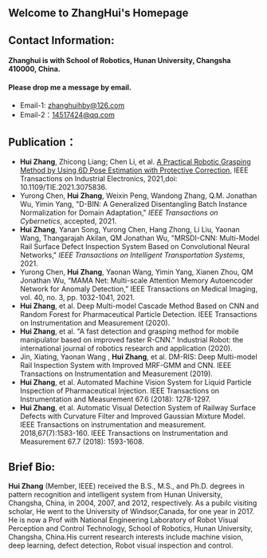 ## Welcome to ZhangHui's Homepage 

## Contact Information:

#### Zhanghui is with School of Robotics, Hunan University, Changsha 410000, China.
#### Please drop me a message by email.

- Email-1: zhanghuihby@126.com
- Email-2：14517424@qq.com

## Publication：
- **Hui Zhang**, Zhicong Liang; Chen Li, et al. [A Practical Robotic Grasping Method by Using 6D Pose Estimation with Protective Correction](https://ieeexplore.ieee.org/document/9422206), IEEE Transactions on Industrial Electronics, 2021,doi: 10.1109/TIE.2021.3075836.
- Yurong Chen, **Hui Zhang**, Weixin Peng, Wandong Zhang, Q.M. Jonathan Wu, Yimin Yang, "D-BIN: A Generalized Disentangling Batch Instance Normalization for Domain Adaptation," _IEEE Transactions on Cybernetics_, accepted, 2021.
- **Hui Zhang**, Yanan Song, Yurong Chen, Hang Zhong, Li Liu, Yaonan Wang, Thangarajah Akilan, QM Jonathan Wu, "MRSDI-CNN: Multi-Model Rail Surface Defect Inspection System Based on Convolutional Neural Networks," _IEEE Transactions on Intelligent Transportation Systems_, 2021.
- Yurong Chen, **Hui Zhang**, Yaonan Wang, Yimin Yang, Xianen Zhou, QM Jonathan Wu, “MAMA Net: Multi-scale Attention Memory Autoencoder Network for Anomaly Detection,” IEEE Transactions on Medical Imaging, vol. 40, no. 3, pp. 1032-1041, 2021.
- **Hui Zhang**, et al. Deep Multi-model Cascade Method Based on CNN and Random Forest for Pharmaceutical Particle Detection. IEEE Transactions on Instrumentation and Measurement (2020).
- **Hui Zhang**, et al. "A fast detection and grasping method for mobile manipulator based on improved faster R-CNN." Industrial Robot: the international journal of robotics research and application (2020).
- Jin, Xiating, Yaonan Wang , **Hui Zhang**, et al. DM-RIS: Deep Multi-model Rail Inspection System with Improved MRF-GMM and CNN. IEEE Transactions on Instrumentation and Measurement (2019).
- **Hui Zhang**, et al. Automated Machine Vision System for Liquid Particle Inspection of Pharmaceutical Injection. IEEE Transactions on Instrumentation and Measurement 67.6 (2018): 1278-1297.
- **Hui Zhang**, et al. Automatic Visual Detection System of Railway Surface Defects with Curvature Filter and Improved Gaussian Mixture Model. IEEE Transactions on instrumentation and measurement. 2018,67(7):1583-160. IEEE Transactions on Instrumentation and Measurement 67.7 (2018): 1593-1608.
 
## Brief Bio:
**Hui Zhang** (Member, IEEE) received the B.S., M.S., and Ph.D. degrees in pattern recognition and intelligent system from Hunan University, Changsha, China, in 2004, 2007, and 2012, respectively. As a pubilc visiting scholar, He went to the University of Windsor,Canada, for one year in 2017. He is now a Prof with National Engineering Laboratory of Robot Visual Perception and Control Technology, School of Robotics, Hunan University, Changsha, China.His current research interests include machine vision, deep learning, defect detection, Robot visual inspection and control.
